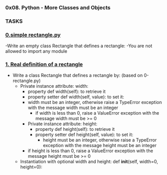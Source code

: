 ###  0x08. Python - More Classes and Objects
### TASKS
### [0.simple rectangle.py](0-rectangle.py)
-Write an empty class Rectangle that defines a rectangle:
  -You are not allowed to import any module
### [1. Real definition of a rectangle](1-rectangle.py)
- Write a class Rectangle that defines a rectangle by: (based on 0-rectangle.py)
  - Private instance attribute: width:
    - property def width(self): to retrieve it
    - property setter def width(self, value): to set it:
    - width must be an integer, otherwise raise a TypeError exception with the message width must be an integer
        - if width is less than 0, raise a ValueError exception with the message width must be >= 0
    - Private instance attribute: height:
      - property def height(self): to retrieve it
      - property setter def height(self, value): to set it:
        - height must be an integer, otherwise raise a TypeError exception with the message height must be an integer
    - if height is less than 0, raise a ValueError exception with the message height must be >= 0
   - Instantiation with optional width and height: def __init__(self, width=0, height=0):
